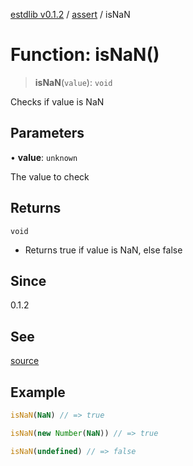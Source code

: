 [estdlib v0.1.2](../wiki/Home) / [assert](../wiki/assert) / isNaN

# Function: isNaN()

> **isNaN**(`value`): `void`

Checks if value is NaN

## Parameters

• **value**: `unknown`

The value to check

## Returns

`void`

- Returns true if value is NaN, else false

## Since

0.1.2

## See

[source](https://github.com/yaxingson/estdlib/blob/main/lib/assert/isNaN.ts)

## Example

```js
isNaN(NaN) // => true

isNaN(new Number(NaN)) // => true

isNaN(undefined) // => false

```
